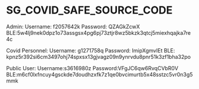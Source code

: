 # SG_COVID_SAFE_SOURCE_CODE

Admin:
Username: f2057642k
Password: QZAGkZcwX
BLE:5w4lj9nek0dpz1o73assgsx4pg6pj73ztjr8wz5bkzk3qtcj5miexhqajka7re4c

Covid Personnel:
Username: g1271758q
Password: ImipXgmvIEt 
BLE: kpnz5r392si6cm3497ohj74spxsx13gjvagz09n9ynrvdu8pnr51k3zf1bha32po

Public User:
Username:s3616980z
Password:VFgJC6qw6RvqCVbR0V  
BLE:m6cf0lxfncuy4gsckde7doudhzxfk7z1qe0bvcimurtb5x48sstzc5vr0n3g5mmk 
